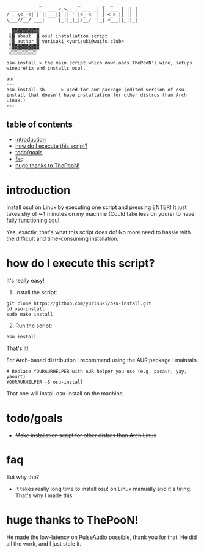 ```
		    _             _        _  _
 ___  ___ _ _  ___ <_>._ _  ___ _| |_ ___ | || |
/ . \<_-<| | ||___|| || ' |<_-<  | | <_> || || |
\___//__/`___|     |_||_|_|/__/  |_| <___||_||_|

  ▓▓▓▓▓▓▓▓▓▓
 ░▓ about  ▓ osu! installation script
 ░▓ author ▓ yurisuki <yurisuki@waifu.club>
 ░▓▓▓▓▓▓▓▓▓▓
 ░░░░░░░░░░

osu-install	> the main script which downloads ThePooN's wine, setups wineprefix and installs osu!.

aur
---
osu-install.sh 	    > used for aur package (edited version of osu-install that doesn't have installation for other distros than Arch Linux.)
---
```

## table of contents
 - [introduction](#introduction)
 - [how do I execute this script?](#how-do-i-execute-this-script)
 - [todo/goals](#todogoals)
 - [faq](#faq)
 - [huge thanks to ThePooN!](#huge-thanks-to-thepoon)

# introduction
Install osu! on Linux by executing one script and pressing ENTER! It just takes shy of ~4 minutes on my machine (Could take less on yours) to have fully functioning osu!.

Yes, exactly, that's what this script does do! No more need to hassle with the difficult and time-consuming installation.

# how do I execute this script?
It's really easy!

1) Install the script:
```
git clone https://github.com/yurisuki/osu-install.git
cd osu-install
sudo make install
```

2) Run the script:
```
osu-install
```
That's it!


For Arch-based distribution I recommend using the AUR package I maintain.
```
# Replace YOURAURHELPER with AUR helper you use (e.g. pacaur, yay, yaourt)
YOURAURHELPER -S osu-install
```
That one will install osu-install on the machine.

# todo/goals
- ~~Make installation script for other distros than Arch Linux~~

# faq
But why tho?
- It takes really long time to install osu! on Linux manually and it's tiring. That's why I made this.

# huge thanks to ThePooN!
He made the low-latency on PulseAudio possible, thank you for that. He did all the work, and I just stole it.
